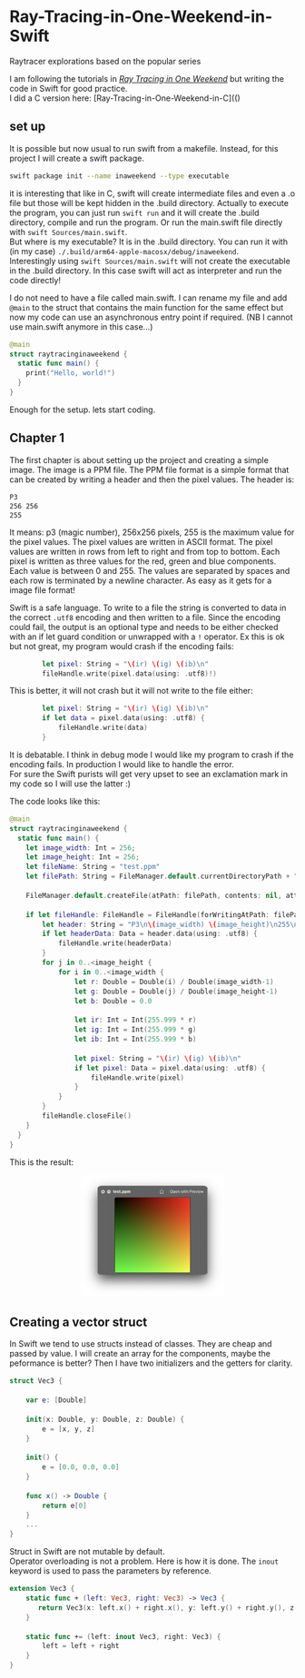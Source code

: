 # Ray-Tracing-in-One-Weekend-in-Swift
Raytracer explorations based on the popular series 

I am following the tutorials in [_Ray Tracing in One Weekend_](https://raytracing.github.io/books/RayTracingInOneWeekend.html) but writing the code in Swift for good practice.  
I did a C version here: [Ray-Tracing-in-One-Weekend-in-C](()

## set up
It is possible but now usual to run swift from a makefile. Instead, for this project I will create a swift package.
```bash
swift package init --name inaweekend --type executable
```

it is interesting that like in C, swift will create intermediate files and even a .o file but those will be kept hidden in the .build directory. Actually to execute the program, you can just run `swift run` and it will create the .build directory, compile and run the program.
Or run the main.swift file directly with `swift Sources/main.swift`.  
But where is my executable? It is in the .build directory. You can run it with (in my case) `./.build/arm64-apple-macosx/debug/inaweekend`.  
Interestingly using `swift Sources/main.swift` will not create the executable in the .build directory. In this case swift will act as interpreter and run the code directly!

I do not need to have a file called main.swift. I can rename my file and add `@main` to the struct that contains the main function for the same effect but now my code can use an asynchronous entry point if required.  (NB I cannot use main.swift anymore in this case...)
```swift
@main
struct raytracinginaweekend {
  static func main() {
    print("Hello, world!")
  }
}
```

Enough for the setup. lets start coding.

## Chapter 1
The first chapter is about setting up the project and creating a simple image. The image is a PPM file. The PPM file format is a simple format that can be created by writing a header and then the pixel values. The header is:
```
P3
256 256
255
```
It means: p3 (magic number), 256x256 pixels, 255 is the maximum value for the pixel values. The pixel values are written in ASCII format. The pixel values are written in rows from left to right and from top to bottom. Each pixel is written as three values for the red, green and blue components. Each value is between 0 and 255. The values are separated by spaces and each row is terminated by a newline character.
As easy as it gets for a image file format!

Swift is a safe language. To write to a file the string is converted to data in the correct `.utf8` encoding and then written to a file. Since the encoding could fail, the output is an optional type and needs to be either checked with an if let guard condition or unwrapped with a `!` operator. Ex this is ok but not great, my program would crash if the encoding fails:
```swift
		let pixel: String = "\(ir) \(ig) \(ib)\n"
		fileHandle.write(pixel.data(using: .utf8)!)
```
This is better, it will not crash but it will not write to the file either:
```swift
		let pixel: String = "\(ir) \(ig) \(ib)\n"
		if let data = pixel.data(using: .utf8) {
			fileHandle.write(data)
		}
```
It is debatable. I think in debug mode I would like my program to crash if the encoding fails. In production I would like to handle the error.  
For sure the Swift purists will get very upset to see an exclamation mark in my code so I will use the latter :)

The code looks like this:
```swift
@main
struct raytracinginaweekend {
  static func main() {
    let image_width: Int = 256;
    let image_height: Int = 256;
	let fileName: String = "test.ppm"
	let filePath: String = FileManager.default.currentDirectoryPath + "/" + fileName
	
	FileManager.default.createFile(atPath: filePath, contents: nil, attributes: nil)
	
	if let fileHandle: FileHandle = FileHandle(forWritingAtPath: filePath) {
		let header: String = "P3\n\(image_width) \(image_height)\n255\n"
		if let headerData: Data = header.data(using: .utf8) {
			fileHandle.write(headerData)
		}
		for j in 0..<image_height {
			for i in 0..<image_width {
				let r: Double = Double(i) / Double(image_width-1)
				let g: Double = Double(j) / Double(image_height-1)
				let b: Double = 0.0

				let ir: Int = Int(255.999 * r)
				let ig: Int = Int(255.999 * g)
				let ib: Int = Int(255.999 * b)

				let pixel: String = "\(ir) \(ig) \(ib)\n"
				if let pixel: Data = pixel.data(using: .utf8) {
					fileHandle.write(pixel)
				}
			}
		}
		fileHandle.closeFile()
	}
  }
}
```
This is the result:
<div style="text-align: center;">
<img src="assets/hello.png" alt="hello world" style="width: 50%;display: inline-block;" />
</div>

## Creating a vector struct
In Swift we tend to use structs instead of classes. They are cheap and passed by value.
I will create an array for the components, maybe the peformance is better?
Then I have two initializers and the getters for clarity.
```swift
struct Vec3 {

	var e: [Double]

	init(x: Double, y: Double, z: Double) {
		e = [x, y, z]
	}

	init() {
		e = [0.0, 0.0, 0.0]
	}

	func x() -> Double {
		return e[0]
	}
	...
}
```
Struct in Swift are not mutable by default.  
Operator overloading is not a problem.  Here is how it is done. The `inout` keyword 
is used to pass the parameters by reference. 

```swift
extension Vec3 {
	static func + (left: Vec3, right: Vec3) -> Vec3 {
       return Vec3(x: left.x() + right.x(), y: left.y() + right.y(), z: left.z() + right.z())
    }

	static func += (left: inout Vec3, right: Vec3) {
        left = left + right
    }
}
```









